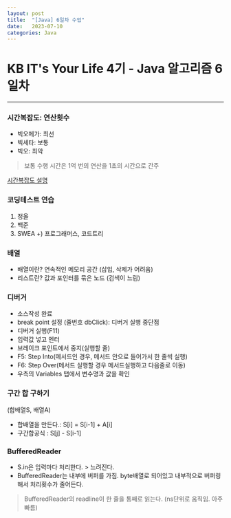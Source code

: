 ```yaml
---
layout: post
title:  "[Java] 6일차 수업"
date:   2023-07-10
categories: Java
---
```

# KB IT's Your Life 4기 - Java 알고리즘 6일차

--- 

### 시간복잡도: 연산횟수

- 빅오메가: 최선
- 빅세타: 보통
- 빅오: 최악

> 보통 수행 시간은 1억 번의 연산을 1초의 시간으로 간주

[시간복잡도 설명](https://yoongrammer.tistory.com/79)

### 코딩테스트 연습

1. 정올
2. 백준
3. SWEA
   +) 프로그래머스, 코드트리

### 배열

- 배열이란? 연속적인 메모리 공간 (삽입, 삭제가 어려움)
- 리스트란? 값과 포인터를 묶은 노드 (검색이 느림)

### 디버거
- 소스작성 완료
- break point 설정 (줄번호 dbClick): 디버거 실행 중단점
- 디버거 실행(F11)
- 입력값 넣고 엔터
- 브레이크 포인트에서 중지(실행할 줄)
- F5: Step Into(메서드인 경우, 메서드 안으로 들어가서 한 줄씩 실행)
- F6: Step Over(메서드 실행할 경우 메서드실행하고 다음줄로 이동)
- 우측의 Variables 탭에서 변수명과 값을 확인

### 구간 합 구하기
(합배열S, 배열A)
- 합배열을 만든다.: S[i] = S[i-1] + A[i]
- 구간합공식 : S[j] - S[i-1]

### BufferedReader
- S.in은 입력마다 처리한다. > 느려진다.
- BufferedReader는 내부에 버퍼를 가짐. byte배열로 되어있고 내부적으로 버퍼링해서 처리횟수가 줄어든다. 

> BufferedReader의 readline이 한 줄을 통째로 읽는다. (ns단위로 움직임. 아주 빠름)

